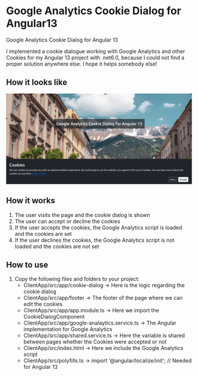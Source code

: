 # Google Analytics Cookie Dialog for Angular13
Google Analytics Cookie Dialog for Angular 13

I implemented a cookie dialogue working with Google Analytics and other Cookies for my Angular 13 project with .net6.0, because I could not find a proper solution anywhere else.
I hope it helps somebody else!

## How it looks like

![Screenshot](./ClientApp/src/assets/Screenshot%20from%202023-07-28%2010-32-34.png)

## How it works

1. The user visits the page and the cookie dialog is shown
2. The user can accept or decline the cookies
3. If the user accepts the cookies, the Google Analytics script is loaded and the cookies are set
4. If the user declines the cookies, the Google Analytics script is not loaded and the cookies are not set

## How to use

1. Copy the following files and folders to your project:
    - ClientApp/src/app/cookie-dialog -> Here is the logic regarding the cookie dialog
    - ClientApp/src/app/footer -> The footer of the page where we can edit the cookies
    - ClientApp/src/app/app.module.ts -> Here we import the CookieDialogComponent
    - ClientApp/src/app/google-analaytics.service.ts -> The Angular implementation for Google Analytics
    - ClientApp/src/app/shared.service.ts -> Here the variable is shared between pages whether the Cookies were accepted or not
    - ClientApp/src/index.html -> Here we include the Google Analytics script
    - ClientApp/src/polyfills.ts -> import '@angular/localize/init'; // Needed for Angular 13

